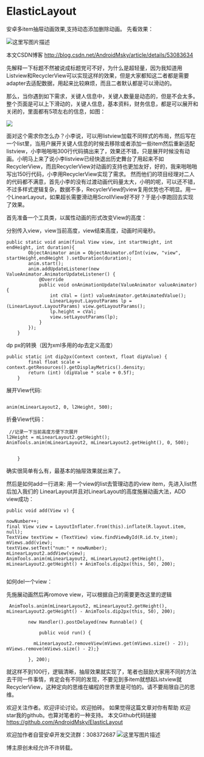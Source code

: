 # ElasticLayout
安卓多item抽屉动画效果,支持动态添加删除动画。
先看效果：


![这里写图片描述](http://img.blog.csdn.net/20161108154359500)

本文CSDN博客
http://blog.csdn.net/AndroidMsky/article/details/53083634


先解释一下标题不然被说成标题党可不好，为什么是超轻量，因为我知道用Listview和RecyclerView可以实现这样的效果，但是大家都知这二者都是需要adapter去适配数据，用起来比较麻烦，而且二者默认都是可以滑动的。

那么，当你遇到如下需求，关键人信息中，关键人数量是动态的，但是不会太多。整个页面是可以上下滑动的，关键人信息，基本资料，财务信息，都是可以展开和关闭的，里面都有5项左右的信息，如图：


![](http://img.blog.csdn.net/20161108155219442)
      



面对这个需求你怎么办？小李说，可以用listview加载不同样式的布局，然后写在一个list里，当用户展开关键人信息的时候去移除或者添加一些item然后重新适配listview，小李啪啪啪300行代码搞出来了，效果还不错，只是展开时候没有动画。小明马上来了说小李listview已经快退出历史舞台了用起来不如RecyclerView，而且RecyclerView对动画的支持也更加友好，好的，我来啪啪啪写出150行代码，小李用RecyclerView实现了需求。
然而他们的项目经理对二人的代码都不满意，首先小李的没有过渡动画代码量太大，小明的呢，可以还不错，不过多样式逻辑复杂，数据不多，RecyclerView的view复用优势也不明显。用一个LinearLayout，如果超长需要滑动用ScrollView好不好？于是小李跑回去实现了效果。

首先准备一个工具类，以属性动画的形式改变View的高度：
 
分别传入view，view当前高度，view结束高度，动画时间毫秒。

```
public static void anim(final View view, int startHeight, int endHeight, int duration){
        ObjectAnimator anim = ObjectAnimator.ofInt(view, "view", startHeight,endHeight ).setDuration(duration);
        anim.start();
        anim.addUpdateListener(new ValueAnimator.AnimatorUpdateListener() {
            @Override
            public void onAnimationUpdate(ValueAnimator valueAnimator) {
                int cVal = (int) valueAnimator.getAnimatedValue();
                LinearLayout.LayoutParams lp = (LinearLayout.LayoutParams) view.getLayoutParams();
                lp.height = cVal;
                view.setLayoutParams(lp);
            }
        });
    }
```
dp px的转换（因为xml多用的dp去定义高度）
```
public static int dip2px(Context context, float dipValue) {
        final float scale = context.getResources().getDisplayMetrics().density;
        return (int) (dipValue * scale + 0.5f);
    }
```
展开View代码:

```

anim(mLinearLayout2, 0, l2Height, 500);
```
折叠View代码：
```
 //记录一下当前高度方便下次展开
l2Height = mLinearLayout2.getHeight();
AnimTools.anim(mLinearLayout2, mLinearLayout2.getHeight(), 0, 500);


    }
```
确实很简单有么有，最基本的抽屉效果就出来了。

然后是如何add一行进来:
用一个view的list去管理动态的view item，先进入list然后加入我们的
LinearLayout并且对LinearLayout的高度施展动画大法，ADD view成功：
```
public void add(View v) {

nowNumber++;
final View view = LayoutInflater.from(this).inflate(R.layout.item, null);
TextView textView = (TextView) view.findViewById(R.id.tv_item);
mViews.add(view);
textView.setText("num:" + nowNumber);
mLinearLayout2.addView(view);
AnimTools.anim(mLinearLayout2, mLinearLayout2.getHeight(), mLinearLayout2.getHeight() + AnimTools.dip2px(this, 50), 200);


```
如何del一个view：

先施展动画然后再romove view，可以根据自己的需要更改这里的逻辑

```
 AnimTools.anim(mLinearLayout2, mLinearLayout2.getHeight(), mLinearLayout2.getHeight() - AnimTools.dip2px(this, 50), 200);

        new Handler().postDelayed(new Runnable() {

            public void run() {

          mLinearLayout2.removeView(mViews.get(mViews.size() - 2));
mViews.remove(mViews.size() - 2);}

        }, 200);
```

就这样不到100行，逻辑清晰，抽屉效果就实现了，笔者也鼓励大家用不同的方法去干同一件事情，肯定会有不同的发现，不要见到多item就想起Listview就RecyclerView，这种定向的思维在编程的世界里是可怕的。请不要局限自己的思维。

欢迎关注作者。欢迎评论讨论。欢迎拍砖。 
如果觉得这篇文章对你有帮助 欢迎star我的github。也算对笔者的一种支持。 
本文Github代码链接 
https://github.com/AndroidMsky/ElasticLayout

欢迎加作者自营安卓开发交流群：308372687
![这里写图片描述](http://img.blog.csdn.net/20161028111556438)

博主原创未经允许不许转载。






